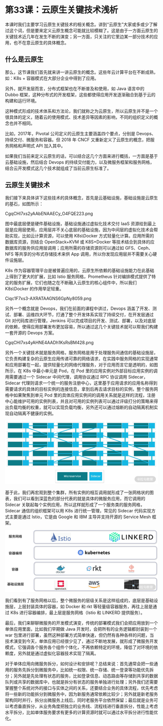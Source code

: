 # 第33课：云原生关键技术浅析

本课时我们主要学习云原生关键技术的相关概念。讲到“云原生”大家或多或少了解过这个词，但是要来定义云原生概念可能就比较模糊了。这是由于一方面云原生的关键技术近几年在发生不断的演变；另一方面，只关注的它里边某一部分技术的应用，也不在意云原生的具体概念。

## 什么是云原生
那么，这节课我们首先就来讲一讲云原生的概念。这些年云计算平台在不断成熟，如：K8s + 容器模式在大部分企业中得到了应用。

另外，就开发层而言，分布式框架也在不断普及和使用，如 Java 语言中的 Dubbo 框架，这种分布式的开发框架，这些都使得应用开发逐渐融合到基于云的构建和运行环境。

这种模式形成的技术体系和方法论，我们就称之为云原生，所以云原生并不是一个很具体的定义，随着云的使用模式、技术差异等因素的影响，不同的组织定义的概念也并不相同。

比如，2017年，Pivotal 公司定义的云原生主要涵盖四个要点，分别是 Devops、持续交付、微服务和容器。但 2018 年 CNCF 又重新定义了云原生的概念，把服务网格和声明式 API 加入其中。

如果我们当前来定义云原生的话，可以结合这几个方面来进行概括，一方面是基于云基础设施，然后结合 Devops 的持续交付能力，以及微服务框架和服务网格，结合云开发模式这几个技术就组成了当前云原生标准了。

## 云原生关键技术
我们接下来具体讲下这些技术的具体概念，首先是云基础设施，基础设施是云原生的基石，如图所示：

CgqCHl7xs2yAAbENAAECy_O4FQE223.png

图中最底层便是硬件基础设施，基础设施通过虚拟化技术交付 IaaS 资源给到最上层是应用层使用，应用层并不关心底层的基础设施，因为中间层的虚拟化技术会帮助实现，比如云计算资源，可以使用 K8s\Docker 方式轻量化计算。应用所需的数据库资源，则结合 OpenStack+KVM 或 K8S+Docker 等技术结合到具体的应数据库的服务供应用层调用；应用所需的存储资源则可以通过如 GFS、Ceph、NFS 等共享的分布式存储技术来供 App 调用，所以你发现应用层并不需要关心硬件设施层。

K8s 作为容器管理平台是被普遍应用的，云原生所依赖的基础设施能力在此基础上得到了更大的扩展，比如 Istio 服务网格，Prometheus 针对编排模式提供了特定的服务扩展，它们也随之在不断融入云原生的核心组件中，所以我们 K8s\Docker 的作用举足轻重。


Ciqc1F7xs3-AXRATAAGNS6GpNy8059.png

另外一个概念就是 Devops，我们在前面的课程中讲过，Devops 涵盖了开发、测试、部署、运维四大环节，打通了整个开发体系实现了持续交付，在开发层通过 Git 对代码库进行管理，Jenkins 可以完成项目的开发、测试、部署，以及对底层的依赖，使得应用部署发布更加容易，所以通过这几个关键技术就可以帮我们构建一套开源的 Devops 方案。

CgqCHl7xs4yAHNE4AADh1KsRsBM428.png

另外一个关键技术就是服务网格，服务网格是用于处理服务间通信的基础设施层，它负责构建复杂的云原生应用传递可靠的网络请求，在实践中服务网格的实现通常和应用部署在一起，提供轻量化的网络代理服务，对于应用而言它是透明的，如图所示，在 K8s 中最小单元是 Pod，在 Pod 里的应用实例对外部目标应用实例的调用需要通过一个 Sidecar 中间代理，调用协议通过 RPC 协议调用 Sidecar，Sidecar 代理则请求一个统一的服务注册中心，这里基于应用请求的应用名称得到需要请求的具体的目标实例的连接信息，拿到后再去请求目标的实例，整个服务网格中如果聚焦到单元 Pod 里的具体应用实例间的调用关系就是这样的流程，注册中心能维护可用的实例列表，并且对可用的实例列表可以通过评级打分的策略来得出负载均衡的权重，就可以实现负载均衡，另外还可以通过熔断的自动隔离机制实现自动隔离不健康的实例。


![](/static/image/CgqCHl7xs7GAGwXYAAMc5moEoWI792.png)

基于此，我们再宏观到整个集群，所有实例的相互调用就形成了一张网格状的图表，我们可以看到深蓝色的部分代表的就是具体的微服务应用，而它调用的 Sidecar 关联起每个实例应用，所以这样就形成了一个服务类的服务网格，Sidecar 通信的组织框架可以用 K8s 进行统一管理，常见的 Sidecar 代码实现方式主要是通过 Istio，它是由 Google 和 IBM 主导并支持开源的 Service Mesh 框架。

![](/static/image/CgqCHl7xs5yAFxMBAAOf2lLXlXI686.png)

我们看到有了服务网格以后，整个微服务的层级关系是这样组成的，底层是基础设施层，上层封装具体的容器，如 Docker 和 rkt 等轻量级容器服务，再往上层是通过 K8s 进行容器编排，最上层是服务网格（Istio 和 LINKERD 提供服务）。

最后，我们来聊聊微服务的开发模式演变，传统的部署模式我们会把应用放到一个单体应用里面，比如我们早期做 Java 开发时，会把所有的业务逻辑都封装到一个 war 包里进行部署，虽然这种部署方式简单快速，但仍然有各种各样的问题，当技术演变到今天，单体应用已经很少见了，通过不断地发展，就形成了微服务开发模式，它强调各个服务各个组件个体化，不再依赖特定的环境，降低了对环境的依赖度，另外就是通过虚拟化容器技术实现了隔离。

对于单体应用向微服务拆分，如何设计和安排呢？总结来说：首先通常会把一些通用的服务先拆分到微服务中，比如统一权限、统一存储、统一登录等功能优先拆分；另外就是先处理有状态的服务，比如登录信息、动态路由等存储到共享的数据队列或共享的数据库中，也就是拆分有状态的服务单独进行处理；另外我们还需要掌握整个系统对外的接口与实体之间的关系，还要结合业务的具体流程，优先考虑将一些新的功能拆分到微服务中，因为新服务通常依赖比较少；另外就是新老服务架构同时并行，拆分出微服务上线后，同时老服务平台依然保留；最后就是业务可以考虑垂直拆分，从业务角度把独立的业务线、流程线进行垂直拆分，性能上考虑水平拆分，比如单体服务要求有更多的计算资源时就可以通过水平拆分进行性能优化。

